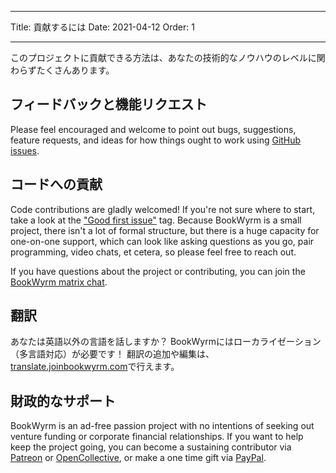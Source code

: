 - - -
Title: 貢献するには Date: 2021-04-12 Order: 1
- - -

このプロジェクトに貢献できる方法は、あなたの技術的なノウハウのレベルに関わらずたくさんあります。

## フィードバックと機能リクエスト
Please feel encouraged and welcome to point out bugs, suggestions, feature requests, and ideas for how things ought to work using [GitHub issues](https://github.com/bookwyrm-social/bookwyrm/issues).

## コードへの貢献
Code contributions are gladly welcomed! If you're not sure where to start, take a look at the ["Good first issue"](https://github.com/bookwyrm-social/bookwyrm/issues?q=is%3Aissue+is%3Aopen+label%3A%22good+first+issue%22) tag. Because BookWyrm is a small project, there isn't a lot of formal structure, but there is a huge capacity for one-on-one support, which can look like asking questions as you go, pair programming, video chats, et cetera, so please feel free to reach out.

If you have questions about the project or contributing, you can join the [BookWyrm matrix chat](https://app.element.io/#/room/#bookwyrm:matrix.org).

## 翻訳
あなたは英語以外の言語を話しますか？ BookWyrmにはローカライゼーション（多言語対応）が必要です！ 翻訳の追加や編集は、[translate.joinbookwyrm.com](http://translate.joinbookwyrm.com/)で行えます。

## 財政的なサポート
BookWyrm is an ad-free passion project with no intentions of seeking out venture funding or corporate financial relationships. If you want to help keep the project going, you can become a sustaining contributor via [Patreon](https://www.patreon.com/bookwyrm) or [OpenCollective](https://opencollective.com/bookwyrm), or make a one time gift via [PayPal](https://paypal.me/oulipo).
